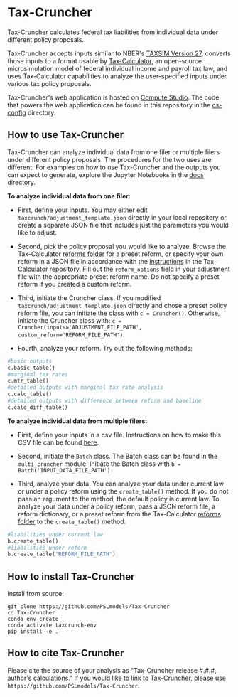 # Tax-Cruncher

Tax-Cruncher calculates federal tax liabilities from individual data under different policy proposals. 

Tax-Cruncher accepts inputs similar to NBER's [TAXSIM Version 27](https://users.nber.org/~taxsim/taxsim27/), converts those inputs to a format usable by [Tax-Calculator](https://github.com/PSLmodels/Tax-Calculator), an open-source microsimulation model of federal individual income and payroll tax law, and uses Tax-Calculator capabilities to analyze the user-specified inputs under various tax policy proposals.

Tax-Cruncher's web application is hosted on [Compute Studio](https://compute.studio/PSLmodels/Tax-Cruncher/). The code that powers the web application can be found in this repository in the [cs-config](https://github.com/PSLmodels/Tax-Cruncher/tree/master/cs-config) directory.

How to use Tax-Cruncher
------------
Tax-Cruncher can analyze individual data from one filer or multiple filers under different policy proposals. The procedures for the two uses are different. For examples on how to use Tax-Cruncher and the outputs you can expect to generate, explore the Jupyter Notebooks in the [docs](https://github.com/PSLmodels/Tax-Cruncher/tree/master/docs) directory.

**To analyze individual data from one filer:** 

- First, define your inputs. You may either edit `taxcrunch/adjustment_template.json` directly in your local repository or create a separate JSON file that includes just the parameters you would like to adjust.

- Second, pick the policy proposal you would like to analyze. Browse the Tax-Calculator [reforms folder](https://github.com/PSLmodels/Tax-Calculator/tree/master/taxcalc/reforms) for a preset reform, or specify your own reform in a JSON file in accordance with the [instructions](https://github.com/PSLmodels/Tax-Calculator/blob/master/taxcalc/reforms/REFORMS.md#how-to-specify-a-tax-reform-in-a-json-policy-reform-file) in the Tax-Calculator repository. Fill out the `reform_options` field in your adjustment file with the appropriate preset reform name. Do not specify a preset reform if you created a custom reform.

- Third, initiate the Cruncher class. If you modified `taxcrunch/adjustment_template.json` directly and chose a preset policy reform file, you can initiate the class with `c = Cruncher()`. Otherwise, initiate the Cruncher class with: 
`c = Cruncher(inputs='ADJUSTMENT_FILE_PATH', custom_reform='REFORM_FILE_PATH')`.

- Fourth, analyze your reform. Try out the following methods:
```python
#basic outputs
c.basic_table()
#marginal tax rates
c.mtr_table()
#detailed outputs with marginal tax rate analysis 
c.calc_table()
#detailed outputs with difference between reform and baseline
c.calc_diff_table()
```

**To analyze individual data from multiple filers:**

- First, define your inputs in a csv file. Instructions on how to make this CSV file can be found [here](docs/INPUT_INSTRUCTIONS.md).

- Second, initiate the `Batch` class. The Batch class can be found in the `multi_cruncher` module. Initiate the Batch class with `b = Batch('INPUT_DATA_FILE_PATH')`

- Third, analyze your data. You can analyze your data under current law or under a policy reform using the `create_table()` method. If you do not pass an argument to the method, the default policy is current law. To analyze your data under a policy reform, pass a JSON reform file, a reform dictionary, or a preset reform from the Tax-Calculator [reforms folder](https://github.com/PSLmodels/Tax-Calculator/tree/master/taxcalc/reforms) to the `create_table()` method.

```python
#liabilities under current law
b.create_table()
#liabilities under reform 
b.create_table('REFORM_FILE_PATH')
```

How to install Tax-Cruncher
-------------
Install from source:

```
git clone https://github.com/PSLmodels/Tax-Cruncher
cd Tax-Cruncher
conda env create
conda activate taxcrunch-env
pip install -e .
```

How to cite Tax-Cruncher
--------------
Please cite the source of your analysis as "Tax-Cruncher release #.#.#, author's calculations." If you would like to link to Tax-Cruncher, please use `https://github.com/PSLmodels/Tax-Cruncher`.
